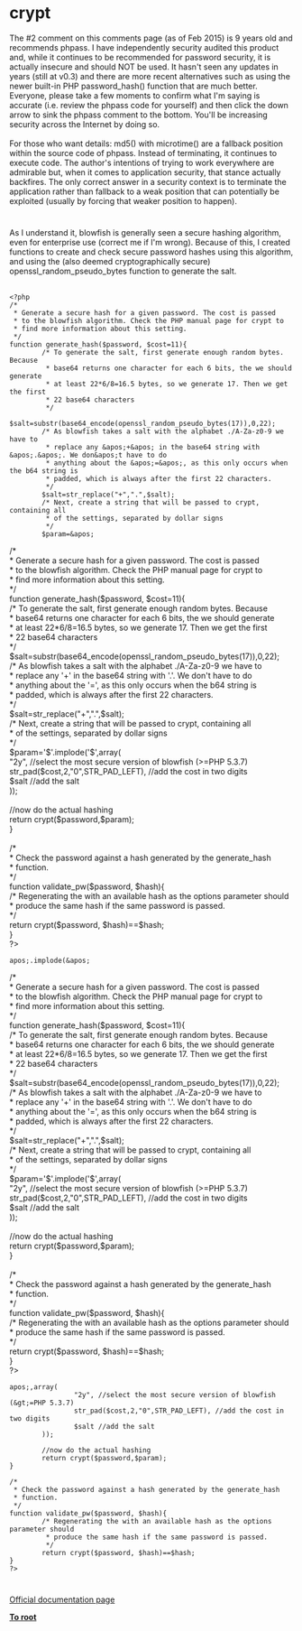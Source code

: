 # crypt



The #2 comment on this comments page (as of Feb 2015) is 9 years old and recommends phpass.  I have independently security audited this product and, while it continues to be recommended for password security, it is actually insecure and should NOT be used.  It hasn&apos;t seen any updates in years (still at v0.3) and there are more recent alternatives such as using the newer built-in PHP password_hash() function that are much better.  Everyone, please take a few moments to confirm what I&apos;m saying is accurate (i.e. review the phpass code for yourself) and then click the down arrow to sink the phpass comment to the bottom.  You&apos;ll be increasing security across the Internet by doing so.<br><br>For those who want details:  md5() with microtime() are a fallback position within the source code of phpass.  Instead of terminating, it continues to execute code.  The author&apos;s intentions of trying to work everywhere are admirable but, when it comes to application security, that stance actually backfires.  The only correct answer in a security context is to terminate the application rather than fallback to a weak position that can potentially be exploited (usually by forcing that weaker position to happen).  

#

As I understand it, blowfish is generally seen a secure hashing algorithm, even for enterprise use (correct me if I&apos;m wrong). Because of this, I created functions to create and check secure password hashes using this algorithm, and using the (also deemed cryptographically secure) openssl_random_pseudo_bytes function to generate the salt.<br><br>

```
<?php
/*
 * Generate a secure hash for a given password. The cost is passed
 * to the blowfish algorithm. Check the PHP manual page for crypt to
 * find more information about this setting.
 */
function generate_hash($password, $cost=11){
        /* To generate the salt, first generate enough random bytes. Because
         * base64 returns one character for each 6 bits, the we should generate
         * at least 22*6/8=16.5 bytes, so we generate 17. Then we get the first
         * 22 base64 characters
         */
        $salt=substr(base64_encode(openssl_random_pseudo_bytes(17)),0,22);
        /* As blowfish takes a salt with the alphabet ./A-Za-z0-9 we have to
         * replace any &apos;+&apos; in the base64 string with &apos;.&apos;. We don&apos;t have to do
         * anything about the &apos;=&apos;, as this only occurs when the b64 string is
         * padded, which is always after the first 22 characters.
         */
        $salt=str_replace("+",".",$salt);
        /* Next, create a string that will be passed to crypt, containing all
         * of the settings, separated by dollar signs
         */
        $param=&apos;

```
<?php<br>/*<br> * Generate a secure hash for a given password. The cost is passed<br> * to the blowfish algorithm. Check the PHP manual page for crypt to<br> * find more information about this setting.<br> */<br>function generate_hash($password, $cost=11){<br>        /* To generate the salt, first generate enough random bytes. Because<br>         * base64 returns one character for each 6 bits, the we should generate<br>         * at least 22*6/8=16.5 bytes, so we generate 17. Then we get the first<br>         * 22 base64 characters<br>         */<br>        $salt=substr(base64_encode(openssl_random_pseudo_bytes(17)),0,22);<br>        /* As blowfish takes a salt with the alphabet ./A-Za-z0-9 we have to<br>         * replace any &apos;+&apos; in the base64 string with &apos;.&apos;. We don&apos;t have to do<br>         * anything about the &apos;=&apos;, as this only occurs when the b64 string is<br>         * padded, which is always after the first 22 characters.<br>         */<br>        $salt=str_replace("+",".",$salt);<br>        /* Next, create a string that will be passed to crypt, containing all<br>         * of the settings, separated by dollar signs<br>         */<br>        $param=&apos;$&apos;.implode(&apos;$&apos;,array(<br>                "2y", //select the most secure version of blowfish (&gt;=PHP 5.3.7)<br>                str_pad($cost,2,"0",STR_PAD_LEFT), //add the cost in two digits<br>                $salt //add the salt<br>        ));<br>       <br>        //now do the actual hashing<br>        return crypt($password,$param);<br>}<br> <br>/*<br> * Check the password against a hash generated by the generate_hash<br> * function.<br> */<br>function validate_pw($password, $hash){<br>        /* Regenerating the with an available hash as the options parameter should<br>         * produce the same hash if the same password is passed.<br>         */<br>        return crypt($password, $hash)==$hash;<br>}<br>?>
```
apos;.implode(&apos;

```
<?php<br>/*<br> * Generate a secure hash for a given password. The cost is passed<br> * to the blowfish algorithm. Check the PHP manual page for crypt to<br> * find more information about this setting.<br> */<br>function generate_hash($password, $cost=11){<br>        /* To generate the salt, first generate enough random bytes. Because<br>         * base64 returns one character for each 6 bits, the we should generate<br>         * at least 22*6/8=16.5 bytes, so we generate 17. Then we get the first<br>         * 22 base64 characters<br>         */<br>        $salt=substr(base64_encode(openssl_random_pseudo_bytes(17)),0,22);<br>        /* As blowfish takes a salt with the alphabet ./A-Za-z0-9 we have to<br>         * replace any &apos;+&apos; in the base64 string with &apos;.&apos;. We don&apos;t have to do<br>         * anything about the &apos;=&apos;, as this only occurs when the b64 string is<br>         * padded, which is always after the first 22 characters.<br>         */<br>        $salt=str_replace("+",".",$salt);<br>        /* Next, create a string that will be passed to crypt, containing all<br>         * of the settings, separated by dollar signs<br>         */<br>        $param=&apos;$&apos;.implode(&apos;$&apos;,array(<br>                "2y", //select the most secure version of blowfish (&gt;=PHP 5.3.7)<br>                str_pad($cost,2,"0",STR_PAD_LEFT), //add the cost in two digits<br>                $salt //add the salt<br>        ));<br>       <br>        //now do the actual hashing<br>        return crypt($password,$param);<br>}<br> <br>/*<br> * Check the password against a hash generated by the generate_hash<br> * function.<br> */<br>function validate_pw($password, $hash){<br>        /* Regenerating the with an available hash as the options parameter should<br>         * produce the same hash if the same password is passed.<br>         */<br>        return crypt($password, $hash)==$hash;<br>}<br>?>
```
apos;,array(
                "2y", //select the most secure version of blowfish (&gt;=PHP 5.3.7)
                str_pad($cost,2,"0",STR_PAD_LEFT), //add the cost in two digits
                $salt //add the salt
        ));
       
        //now do the actual hashing
        return crypt($password,$param);
}
 
/*
 * Check the password against a hash generated by the generate_hash
 * function.
 */
function validate_pw($password, $hash){
        /* Regenerating the with an available hash as the options parameter should
         * produce the same hash if the same password is passed.
         */
        return crypt($password, $hash)==$hash;
}
?>
```
  

#

[Official documentation page](https://www.php.net/manual/en/function.crypt.php)

**[To root](/README.md)**